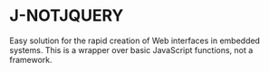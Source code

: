 # J-NOTJQUERY
Easy solution for the rapid creation of Web interfaces in embedded systems. This is a wrapper over basic JavaScript functions, not a framework.
